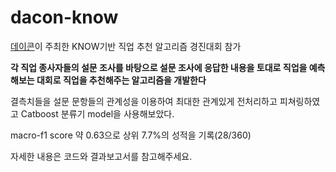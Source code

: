 # dacon-know

[데이콘](https://dacon.io/)이 주최한 KNOW기반 직업 추천 알고리즘 경진대회 참가

**각 직업 종사자들의 설문 조사를 바탕으로 설문 조사에 응답한 내용을 토대로 직업을 예측해보는 대회로 직업을 추천해주는 알고리즘을 개발한다**

결측치들을 설문 문항들의 관계성을 이용하여 최대한 관계있게 전처리하고 피쳐링하였고 Catboost 분류기 model을 사용해보았다.

macro-f1 score 약 0.63으로 상위 7.7%의 성적을 기록(28/360)

자세한 내용은 코드와 결과보고서를 참고해주세요.
